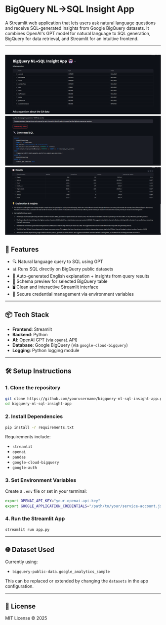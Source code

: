 
# BigQuery NL→SQL Insight App

A Streamlit web application that lets users ask natural language questions and receive SQL-generated insights from Google BigQuery datasets. It combines OpenAI's GPT model for natural language to SQL generation, BigQuery for data retrieval, and Streamlit for an intuitive frontend.

---
![Chat Interface UI Screenshot](img/1.png)
![Chat Interface UI Screenshot](img/2.png)
![Chat Interface UI Screenshot](img/3.png)
---
## 🚀 Features

- 🔍 Natural language query to SQL using GPT
- 📊 Runs SQL directly on BigQuery public datasets
- 🧠 Auto-generated English explanation + insights from query results
- 🧾 Schema preview for selected BigQuery table
- 🖥️ Clean and interactive Streamlit interface
- 🔐 Secure credential management via environment variables

---

## 📦 Tech Stack

- **Frontend**: Streamlit
- **Backend**: Python
- **AI**: OpenAI GPT (via `openai` API)
- **Database**: Google BigQuery (via `google-cloud-bigquery`)
- **Logging**: Python logging module

---

## 🛠️ Setup Instructions

### 1. Clone the repository

```bash
git clone https://github.com/yourusername/bigquery-nl-sql-insight-app.git
cd bigquery-nl-sql-insight-app
````

### 2. Install Dependencies

```bash
pip install -r requirements.txt
```

Requirements include:

* `streamlit`
* `openai`
* `pandas`
* `google-cloud-bigquery`
* `google-auth`

### 3. Set Environment Variables

Create a `.env` file or set in your terminal:

```bash
export OPENAI_API_KEY="your-openai-api-key"
export GOOGLE_APPLICATION_CREDENTIALS="/path/to/your/service-account.json"
```

### 4. Run the Streamlit App

```bash
streamlit run app.py
```

---

## 🌐 Dataset Used

Currently using:

* `bigquery-public-data.google_analytics_sample`

This can be replaced or extended by changing the `datasets` in the app configuration.

---

## 📄 License

MIT License © 2025 


